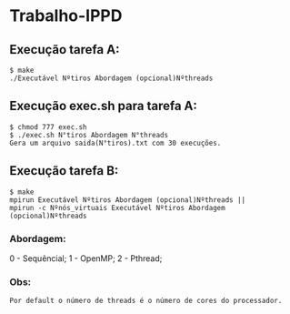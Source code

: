 # Trabalho-IPPD
## Execução tarefa A:
	$ make
	./Executável Nºtiros Abordagem (opcional)Nºthreads 
## Execução exec.sh para tarefa A:
	$ chmod 777 exec.sh
	$ ./exec.sh N°tiros Abordagem N°threads
	Gera um arquivo saida(N°tiros).txt com 30 execuções.
## Execução tarefa B:
	$ make
	mpirun Executável Nºtiros Abordagem (opcional)Nºthreads ||
	mpirun -c Nºnós_virtuais Executável Nºtiros Abordagem (opcional)Nºthreads
### Abordagem: 
  0 - Sequêncial;
  1 - OpenMP;
  2 - Pthread;
### Obs:
	Por default o número de threads é o número de cores do processador.
